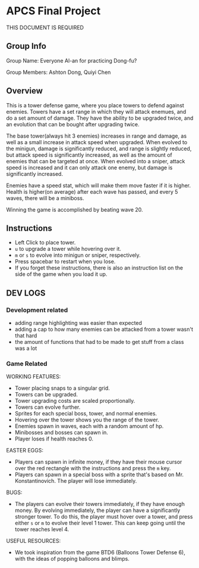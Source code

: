 # APCS Final Project
THIS DOCUMENT IS REQUIRED

## Group Info
Group Name: Everyone Al-an for practicing Dong-fu?

Group Members: Ashton Dong, Quiyi Chen

## Overview
This is a tower defense game, where you place towers to defend against enemies. Towers have a set range in which they will attack enemues, and do a set amount of damage. They have the ability to be upgraded twice, and an evolution that can be bought after upgrading twice.

The base tower(always hit 3 enemies) increases in range and damage, as well as a small increase in attack speed when upgraded. When evolved to the minigun, damage is significantly reduced, and range is slightly reduced, but attack speed is significantly increased, as well as the amount of enemies that can be targeted at once. When evolved into a sniper, attack speed is increased and it can only attack one enemy, but damage is significantly increased.

Enemies have a speed stat, which will make them move faster if it is higher. Health is higher(on average) after each wave has passed, and every 5 waves, there will be a miniboss. 

Winning the game is accomplished by beating wave 20.


## Instructions
 - Left Click to place tower.
 - `u` to upgrade a tower while hovering over it.
 - `m` or `s` to evolve into minigun or sniper, respectively.
 - Press spacebar to restart when you lose.
 - If you forget these instructions, there is also an instruction list on the side of the game when you load it up.

## DEV LOGS

### Development related
- adding range highlighting was easier than expected
- adding a cap to how many enemies can be attacked from a tower wasn't that hard
- the amount of functions that had to be made to get stuff from a class was a lot

### Game Related
WORKING FEATURES:
- Tower placing snaps to a singular grid.
- Towers can be upgraded.
- Tower upgrading costs are scaled proportionally.
- Towers can evolve further.
- Sprites for each special boss, tower, and normal enemies.
- Hovering over the tower shows you the range of the tower.
- Enemies spawn in waves, each with a random amount of hp.
- Minibosses and bosses can spawn in.
- Player loses if health reaches 0. 

EASTER EGGS:
- Players can spawn in infinite money, if they have their mouse cursor over the red rectangle with the instructions and press the `m` key.
- Players can spawn in a special boss with a sprite that's based on Mr. Konstantinovich. The player will lose immediately. 

BUGS: 
- The players can evolve their towers immediately, if they have enough money. By evolving immediately, the player can have a significantly stronger tower. To do this, the player must hover over a tower, and press either `s` or `m` to evolve their level 1 tower. This can keep going until the tower reaches level 4. 

USEFUL RESOURCES: 
- We took inspiration from the game BTD6 (Balloons Tower Defense 6), with the ideas of popping balloons and blimps. 
